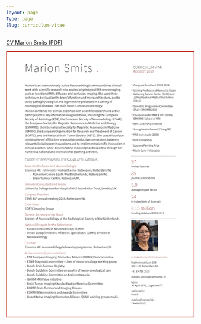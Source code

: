 ```yaml
---
layout: page
Type: page
Slug: curriculum-vitae
---
```


[CV Marion Smits (PDF)](cv.pdf)

<a href="cv.pdf"><img alt="Marion Smits’ curriculum vitæ" src="cv.png" style="border:2px solid #BF1900"></a>
